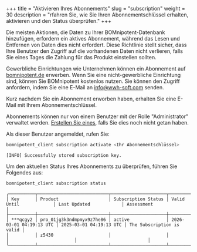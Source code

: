 +++
title = "Aktivieren Ihres Abonnements"
slug = "subscription"
weight = 30
description = "rfahren Sie, wie Sie Ihren Abonnementschlüssel erhalten, aktivieren und den Status überprüfen."
+++

Die meisten Aktionen, die Daten zu Ihrer BOMnipotent-Datenbank hinzufügen, erfordern ein aktives Abonnement, während das Lesen und Entfernen von Daten dies nicht erfordert. Diese Richtlinie stellt sicher, dass Ihre Benutzer den Zugriff auf die vorhandenen Daten nicht verlieren, falls Sie eines Tages die Zahlung für das Produkt einstellen sollten.

Gewerbliche Einrichtungen wie Unternehmen können ein Abonnement auf [bomnipotent.de](https://www.bomnipotent.de/de/pricing) erwerben. Wenn Sie eine nicht-gewerbliche Einrichtung sind, können Sie BOMnipotent kostenlos nutzen. Sie können den Zugriff anfordern, indem Sie eine E-Mail an [info@wwh-soft.com](mailto:info@wwh-soft.com) senden.

Kurz nachdem Sie ein Abonnement erworben haben, erhalten Sie eine E-Mail mit Ihrem Abonnementschlüssel.

Abonnements können nur von einem Benutzer mit der Rolle "Administrator" verwaltet werden. [Erstellen Sie eines](/de/server/setup/admin/), falls Sie dies noch nicht getan haben.

Als dieser Benutzer angemeldet, rufen Sie:
```bash
bomnipotent_client subscription activate <Ihr Abonnementschlüssel>
```
``` {wrap="false" title="output"}
[INFO] Successfully stored subscription key.
```

Um den aktuellen Status Ihres Abonnements zu überprüfen, führen Sie Folgendes aus:
```bash
bomnipotent_client subscription status
```
``` {wrap="false" title="output"}
╭──────────┬───────────────────────────┬─────────────────────┬─────────────────────────┬─────────────────────────┬───────────────────────────╮
│ Key      │ Product                   │ Subscription Status │ Valid Until             │ Last Updated            │ Assessment                │
├──────────┼───────────────────────────┼─────────────────────┼─────────────────────────┼─────────────────────────┼───────────────────────────┤
│ ***qcgy2 │ pro_01jg3k3ndmpmyx9z7he86 │ active              │ 2026-03-01 04:19:13 UTC │ 2025-03-01 04:19:13 UTC │ The Subscription is valid │
│          │ z5430                     │                     │                         │                         │                           │
╰──────────┴───────────────────────────┴─────────────────────┴─────────────────────────┴─────────────────────────┴───────────────────────────╯
```
